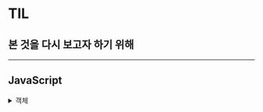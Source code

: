 <!-- @format -->

# TIL

## 본 것을 다시 보고자 하기 위해

---

<h2>JavaScript</h2>
<details>
  <summary>객체</summary>

[객체 프로퍼티 존재 확인](JavaScript/Object/%EA%B0%9D%EC%B2%B4%20%ED%94%84%EB%A1%9C%ED%8D%BC%ED%8B%B0%20%EC%A1%B4%EC%9E%AC.md)

[객체 프로퍼티 열거](JavaScript/Object/%EA%B0%9D%EC%B2%B4%20%ED%94%84%EB%A1%9C%ED%8D%BC%ED%8B%B0%20%EC%97%B4%EA%B1%B0.md)

</details>
